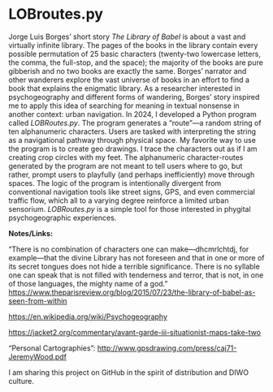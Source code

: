 # LOBroutes.py

Jorge Luis Borges’ short story <i>The Library of Babel</i> is about a vast and virtually infinite library. The pages of the books in the library contain every possible permutation of 25 basic characters (twenty-two lowercase letters, the comma, the full-stop, and the space); the majority of the books are pure gibberish and no two books are exactly the same. Borges’ narrator and other wanderers explore the vast universe of books in an effort to find a book that explains the enigmatic library. As a researcher interested in psychogeography and different forms of wandering, Borges’ story inspired me to apply this idea of searching for meaning in textual nonsense in another context: urban navigation.
In 2024, I developed a Python program called <i>LOBRoutes.py</i>. The program generates a “route”—a random string of ten alphanumeric characters. Users are tasked with interpreting the string as a navigational pathway through physical space. My favorite way to use the program is to create geo drawings. I trace the characters out as if I am creating crop circles with my feet. The alphanumeric character-routes generated by the program are not meant to tell users where to go, but rather, prompt users to playfully (and perhaps inefficiently) move through spaces. The logic of the program is intentionally divergent from conventional navigation tools like street signs, GPS, and even commercial traffic flow, which all to a varying degree reinforce a limited urban sensorium. <i>LOBRoutes.py</i> is a simple tool for those interested in phygital psychogeographic experiences. 

<b>Notes/Links:</b>

“There is no combination of characters one can make—dhcmrlchtdj, for example—that the divine Library has not foreseen and that in one or more of its secret tongues does not hide a terrible significance. There is no syllable one can speak that is not filled with tenderness and terror, that is not, in one of those languages, the mighty name of a god.”<br>
https://www.theparisreview.org/blog/2015/07/23/the-library-of-babel-as-seen-from-within<br>

https://en.wikipedia.org/wiki/Psychogeography<br>

https://jacket2.org/commentary/avant-garde-iii-situationist-maps-take-two<br>

“Personal Cartographies”: http://www.gpsdrawing.com/press/caj71-JeremyWood.pdf<br>

I am sharing this project on GitHub in the spirit of distribution and DIWO culture.
